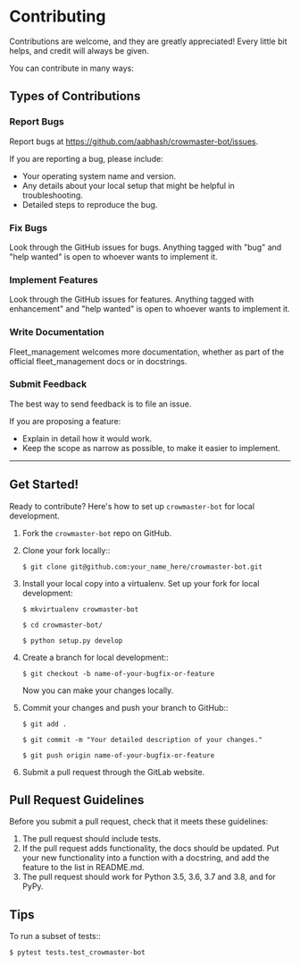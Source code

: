 
Contributing
============

Contributions are welcome, and they are greatly appreciated! Every little bit
helps, and credit will always be given.

You can contribute in many ways:

## Types of Contributions

### Report Bugs

Report bugs at https://github.com/aabhash/crowmaster-bot/issues.

If you are reporting a bug, please include:

* Your operating system name and version.
* Any details about your local setup that might be helpful in troubleshooting.
* Detailed steps to reproduce the bug.

### Fix Bugs

Look through the GitHub issues for bugs. Anything tagged with "bug" and "help wanted" is open to whoever wants to implement it.

### Implement Features

Look through the GitHub issues for features. Anything tagged with enhancement" and "help wanted" is open to whoever wants to implement it.

### Write Documentation

Fleet_management welcomes more documentation, whether as part of the official fleet_management docs or in docstrings.

### Submit Feedback

The best way to send feedback is to file an issue.

If you are proposing a feature:

* Explain in detail how it would work.
* Keep the scope as narrow as possible, to make it easier to implement.

---

## Get Started!


Ready to contribute? Here's how to set up `crowmaster-bot` for local development.

1. Fork the `crowmaster-bot` repo on GitHub.
2. Clone your fork locally::

    ```$ git clone git@github.com:your_name_here/crowmaster-bot.git```

3. Install your local copy into a virtualenv. Set up your fork for local development:

    ```$ mkvirtualenv crowmaster-bot```
    
    ```$ cd crowmaster-bot/```
    
    ```$ python setup.py develop```

4. Create a branch for local development::

    ```$ git checkout -b name-of-your-bugfix-or-feature```

   Now you can make your changes locally.

5. Commit your changes and push your branch to GitHub::

    ```$ git add .```
    
    ```$ git commit -m "Your detailed description of your changes."```
    
    ```$ git push origin name-of-your-bugfix-or-feature```

7. Submit a pull request through the GitLab website.

Pull Request Guidelines
-----------------------

Before you submit a pull request, check that it meets these guidelines:

1. The pull request should include tests.
2. If the pull request adds functionality, the docs should be updated. Put
   your new functionality into a function with a docstring, and add the
   feature to the list in README.md.
3. The pull request should work for Python 3.5, 3.6, 3.7 and 3.8, and for PyPy. 

Tips
----

To run a subset of tests::

```$ pytest tests.test_crowmaster-bot```
